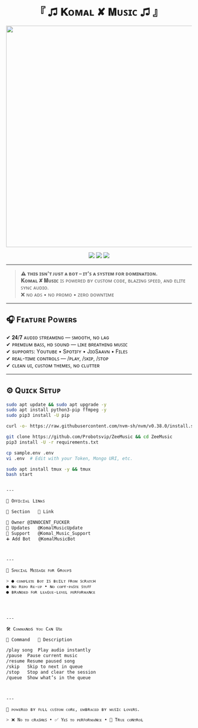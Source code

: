 <h1 align="center">『 ♫ 𝐊ᴏᴍᴀʟ ✘ 𝐌ᴜꜱɪᴄ ♫ 』</h1>

<p align="center">
  <img src="https://graph.org/file/d01ee1681b9ac73cdb6bf-c362803186858be64a.jpg" width="600"/>
</p>

<p align="center">
  <a href="https://t.me/KomalMusicUpdate"><img src="https://img.shields.io/badge/📢 Updates-KomalMusicUpdate-blue?style=for-the-badge&logo=telegram"></a>
  <a href="https://t.me/Komal_Music_Support"><img src="https://img.shields.io/badge/🛠 Support-Komal_Music_Support-brightgreen?style=for-the-badge&logo=telegram"></a>
  <a href="https://t.me/INNOCENT_FUCKER"><img src="https://img.shields.io/badge/👑 Owner-INNOCENT_FUCKER-purple?style=for-the-badge&logo=telegram"></a>
</p>

---

> **⚠️ ᴛʜɪs ɪsɴ'ᴛ ᴊᴜsᴛ ᴀ ʙᴏᴛ – ɪᴛ'ꜱ ᴀ ꜱʏꜱᴛᴇᴍ ꜰᴏʀ ᴅᴏᴍɪɴᴀᴛɪᴏɴ.**  
> **𝐊ᴏᴍᴀʟ ✘ 𝐌ᴜꜱɪᴄ** ɪꜱ ᴘᴏᴡᴇʀᴇᴅ ʙʏ ᴄᴜꜱᴛᴏᴍ ᴄᴏᴅᴇ, ʙʟᴀᴢɪɴɢ ꜱᴘᴇᴇᴅ, ᴀɴᴅ ᴇʟɪᴛᴇ ꜱʏɴᴄ ᴀᴜᴅɪᴏ.  
> ❌ ɴᴏ ᴀᴅꜱ • ɴᴏ ᴘʀᴏᴍᴏ • ᴢᴇʀᴏ ᴅᴏᴡɴᴛɪᴍᴇ

---

## 🎧 Fᴇᴀᴛᴜʀᴇ Pᴏᴡᴇʀs

✔ 𝟐𝟒/𝟕 ᴀᴜᴅɪᴏ ꜱᴛʀᴇᴀᴍɪɴɢ — ꜱᴍᴏᴏᴛʜ, ɴᴏ ʟᴀɢ  
✔ ᴘʀᴇᴍɪᴜᴍ ʙᴀꜱꜱ, ʜᴅ ꜱᴏᴜɴᴅ — ʟɪᴋᴇ ʙʀᴇᴀᴛʜɪɴɢ ᴍᴜꜱɪᴄ  
✔ sᴜᴘᴘᴏʀᴛꜱ: Yᴏᴜᴛᴜʙᴇ • Sᴘᴏᴛɪꜰʏ • JɪᴏSᴀᴀᴠɴ • Fɪʟᴇꜱ  
✔ ʀᴇᴀʟ-ᴛɪᴍᴇ ᴄᴏɴᴛʀᴏʟꜱ — /ᴘʟᴀʏ, /ꜱᴋɪᴘ, /ꜱᴛᴏᴘ  
✔ ᴄʟᴇᴀɴ ᴜɪ, ᴄᴜꜱᴛᴏᴍ ᴛʜᴇᴍᴇꜱ, ɴᴏ ᴄʟᴜᴛᴛᴇʀ

---

## ⚙️ Qᴜɪᴄᴋ Sᴇᴛᴜᴘ

```bash
sudo apt update && sudo apt upgrade -y
sudo apt install python3-pip ffmpeg -y
sudo pip3 install -U pip

curl -o- https://raw.githubusercontent.com/nvm-sh/nvm/v0.38.0/install.sh | bash && source ~/.bashrc && nvm install v18

git clone https://github.com/Probotsvip/ZeeMusic && cd ZeeMusic
pip3 install -U -r requirements.txt

cp sample.env .env
vi .env  # Edit with your Token, Mongo URI, etc.

sudo apt install tmux -y && tmux
bash start


---

🔗 Oꜰꜰɪᴄɪᴀʟ Lɪɴᴋꜱ

🔘 Section	🔗 Link

👑 Owner	@INNOCENT_FUCKER
📢 Updates	@KomalMusicUpdate
💬 Support	@Komal_Music_Support
➕ Add Bot	@KomalMusicBot



---

🔰 Sᴘᴇᴄɪᴀʟ Mᴇꜱꜱᴀɢᴇ ꜰᴏʀ Gʀᴏᴜᴘs

> ● ᴄᴏᴍᴘʟᴇᴛᴇ ʙᴏᴛ ɪꜱ ʙᴜɪʟᴛ ꜰʀᴏᴍ ꜱᴄʀᴀᴛᴄʜ
● ɴᴏ ʀᴇᴘᴏ ʀᴇ-ᴜᴘ • ɴᴏ ᴄᴏᴘʏ-ᴘᴀꜱᴛᴇ ꜱᴛᴜꜰꜰ
● ʙʀᴀɴᴅᴇᴅ ꜰᴏʀ ʟᴇᴀɢᴜᴇ-ʟᴇᴠᴇʟ ᴘᴇʀꜰᴏʀᴍᴀɴᴄᴇ




---

🛠 Cᴏᴍᴍᴀɴᴅs ʏᴏᴜ Cᴀɴ Uꜱᴇ

🔹 Command	🔸 Description

/play song	Play audio instantly
/pause	Pause current music
/resume	Resume paused song
/skip	Skip to next in queue
/stop	Stop and clear the session
/queue	Show what’s in the queue



---

🧠 ᴘᴏᴡᴇʀᴇᴅ ʙʏ ꜰᴜʟʟ ᴄᴜꜱᴛᴏᴍ ᴄᴏʀᴇ, ᴇᴍʙʀᴀᴄᴇᴅ ʙʏ ᴍᴜꜱɪᴄ ʟᴏᴠᴇʀꜱ.

> ❌ Nᴏ ᴛᴏ ᴄʀᴀꜱʜᴇꜱ • ✅ Yᴇꜱ ᴛᴏ ᴘᴇʀꜰᴏʀᴍᴀɴᴄᴇ • 💯 Tʀᴜᴇ ᴄᴏɴᴛʀᴏʟ
